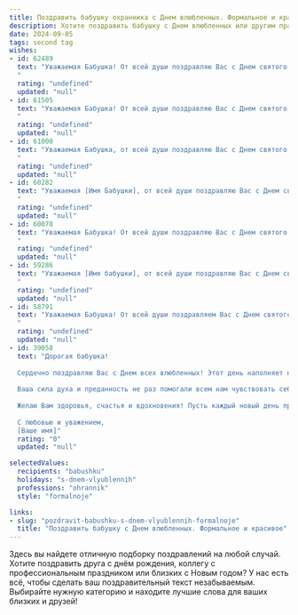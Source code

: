 ```yaml
---
title: Поздравить бабушку охранника с Днем влюбленных. Формальное и красивое
description: Хотите поздравить бабушку с Днем влюбленных или другим праздником? Наш ИИ создаст незабываемое поздравление, а вы обязательно выделитесь среди других.  
date: 2024-09-05
tags: second tag
wishes:
- id: 62489
  text: "Уважаемая Бабушка! От всей души поздравляю Вас с Днем святого Валентина! Желаю Вам крепкого здоровья, душевного спокойствия и незабываемых моментов, наполненных любовью и заботой. Пусть этот день подарит Вам тепло и радость!
  "
  rating: "undefined"
  updated: "null"
- id: 61505
  text: "Уважаемая Бабушка! От всей души поздравляю Вас с Днем святого Валентина! Желаю Вам крепкого здоровья, душевного тепла и  радости  от  любви,  которая  окружает  Вас. Пусть  каждый  день  будет  наполнен  счастьем!
  "
  rating: "undefined"
  updated: "null"
- id: 61000
  text: "Уважаемая Бабушка, от всей души поздравляю Вас с Днем святого Валентина! Пусть в Вашей жизни всегда будет любовь, тепло и забота, а каждый день будет наполнен радостью и счастьем. Желаю Вам крепкого здоровья, неиссякаемой энергии и много светлых мгновений!
  "
  rating: "undefined"
  updated: "null"
- id: 60282
  text: "Уважаемая [Имя Бабушки], от всей души поздравляю Вас с Днем святого Валентина! Желаю Вам крепкого здоровья,  счастья, любви и  радости в этот прекрасный день. Пусть Ваша жизнь будет наполнена  теплотой и заботой любимых людей.
  "
  rating: "undefined"
  updated: "null"
- id: 60078
  text: "Уважаемая Бабушка! От всей души поздравляю Вас с Днем святого Валентина! Пусть Ваше сердце всегда будет согрето любовью и заботой, а жизнь полна радостных мгновений и приятных сюрпризов. Желаю Вам крепкого здоровья, мирного неба над головой и долгих лет счастливой жизни!
  "
  rating: "undefined"
  updated: "null"
- id: 59286
  text: "Уважаемая [Имя бабушки], от всей души поздравляю Вас с Днем святого Валентина! Желаю Вам крепкого здоровья, душевного тепла и безграничной любви. Пусть этот день подарит Вам море улыбок и приятных моментов. С праздником!
  "
  rating: "undefined"
  updated: "null"
- id: 58791
  text: "Уважаемая Бабушка! От всей души поздравляем Вас с Днем святого Валентина! Желаем Вам крепкого здоровья, душевного тепла и любви, как в Вашей работе охранника, так и в личной жизни. Пусть этот день будет наполнен приятными сюрпризами и радостью!
  "
  rating: "undefined"
  updated: "null"
- id: 39058
  text: "Дорогая бабушка!
  
  Сердечно поздравляю Вас с Днем всех влюбленных! Этот день наполняет нашу жизнь теплом и светом, напоминает о родственных чувствах и крепких узах. Ваше уважение и забота о близких делают нашу семью поистине счастливой.
  
  Ваша сила духа и преданность не раз помогали всем нам чувствовать себя защищенными, как охранник, бережно наблюдающий за нашим благополучием. Пусть в этот день Вас окружает любовь и внимание, которые Вы щедро дарите всем нам.
  
  Желаю Вам здоровья, счастья и вдохновения! Пусть каждый новый день приносит радость и благополучие.
  
  С любовью и уважением,
  [Ваше имя]"
  rating: "0"
  updated: "null"

selectedValues:
  recipients: "babushku"
  holidays: "s-dnem-vlyublennih"
  professions: "ohrannik"
  style: "formalnoje"

links:
- slug: "pozdravit-babushku-s-dnem-vlyublennih-formalnoje"
  title: "Поздравить бабушку с Днем влюбленных. Формальное и красивое"
---
```


Здесь вы найдете отличную подборку поздравлений на любой случай. 
Хотите поздравить друга с днём рождения, коллегу с профессиональным праздником или близких с Новым годом? У нас есть всё, чтобы сделать ваш поздравительный текст незабываемым. Выбирайте нужную категорию и находите лучшие слова для ваших близких и друзей!
